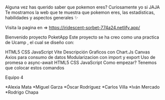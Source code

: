 Alguna vez has querido saber que pokemon eres? Curiosamente yo si JAJA Te mostramos la web que te muestra que pokemon eres, las estadisticas, habilidades y aspectos generales ✨

Visita la pagina en => https://iridescent-sorbet-774a24.netlify.app/

Bienvenido proyecto PoketApp
Este proyecto se ha creo como una practica de Ucamp , el cual se diseño con:

HTML5
CSS
JavaScript
Vite
Descripción
Graficos con Chart.Js
Canvas
Axios para consumo de datos
Modularizacion con import y export
Uso de promesa o async-await
HTML5
CSS
JavaScript
Como empezar?
Tenemos que colocar estos comandos

Equipo 4

*Alexia Mata
*Miguel Garza
*Óscar Rodríguez
*Carlos Villa
*Iván Mercado
*Rodrigo Chapa
